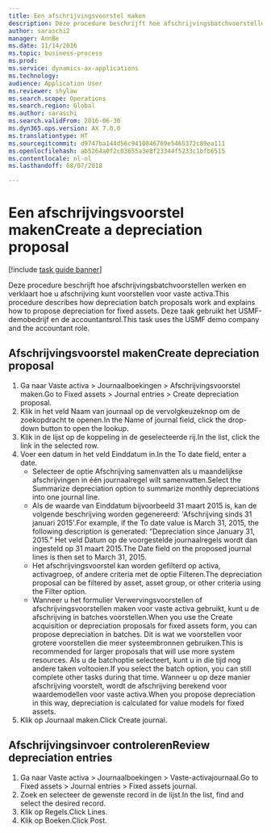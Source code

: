 ```yaml
--- 
title: Een afschrijvingsvoorstel maken
description: Deze procedure beschrijft hoe afschrijvingsbatchvoorstellen werken en verklaart hoe u afschrijving kunt voorstellen voor vaste activa.
author: saraschi2
manager: AnnBe
ms.date: 11/14/2016
ms.topic: business-process
ms.prod: 
ms.service: dynamics-ax-applications
ms.technology: 
audience: Application User
ms.reviewer: shylaw
ms.search.scope: Operations
ms.search.region: Global
ms.author: saraschi
ms.search.validFrom: 2016-06-30
ms.dyn365.ops.version: AX 7.0.0
ms.translationtype: HT
ms.sourcegitcommit: d9747ba144d56c9410846769e5465372c89ea111
ms.openlocfilehash: ab5264a0f2c03655a3e8f23344f5233c1bfb6515
ms.contentlocale: nl-nl
ms.lasthandoff: 08/07/2018

---
```

# <a name="create-a-depreciation-proposal"></a><span data-ttu-id="56738-103">Een afschrijvingsvoorstel maken</span><span class="sxs-lookup"><span data-stu-id="56738-103">Create a depreciation proposal</span></span>

[!include [task guide banner](../../includes/task-guide-banner.md)]

<span data-ttu-id="56738-104">Deze procedure beschrijft hoe afschrijvingsbatchvoorstellen werken en verklaart hoe u afschrijving kunt voorstellen voor vaste activa.</span><span class="sxs-lookup"><span data-stu-id="56738-104">This procedure describes how depreciation batch proposals work and explains how to propose depreciation for fixed assets.</span></span> <span data-ttu-id="56738-105">Deze taak gebruikt het USMF-demobedrijf en de accountantsrol.</span><span class="sxs-lookup"><span data-stu-id="56738-105">This task uses the USMF demo company and the accountant role.</span></span>


## <a name="create-depreciation-proposal"></a><span data-ttu-id="56738-106">Afschrijvingsvoorstel maken</span><span class="sxs-lookup"><span data-stu-id="56738-106">Create depreciation proposal</span></span>
1. <span data-ttu-id="56738-107">Ga naar Vaste activa > Journaalboekingen > Afschrijvingsvoorstel maken.</span><span class="sxs-lookup"><span data-stu-id="56738-107">Go to Fixed assets > Journal entries > Create depreciation proposal.</span></span>
2. <span data-ttu-id="56738-108">Klik in het veld Naam van journaal op de vervolgkeuzeknop om de zoekopdracht te openen.</span><span class="sxs-lookup"><span data-stu-id="56738-108">In the Name of journal field, click the drop-down button to open the lookup.</span></span>
3. <span data-ttu-id="56738-109">Klik in de lijst op de koppeling in de geselecteerde rij.</span><span class="sxs-lookup"><span data-stu-id="56738-109">In the list, click the link in the selected row.</span></span>
4. <span data-ttu-id="56738-110">Voer een datum in het veld Einddatum in.</span><span class="sxs-lookup"><span data-stu-id="56738-110">In the To date field, enter a date.</span></span>
    * <span data-ttu-id="56738-111">Selecteer de optie Afschrijving samenvatten als u maandelijkse afschrijvingen in één journaalregel wilt samenvatten.</span><span class="sxs-lookup"><span data-stu-id="56738-111">Select the Summarize depreciation option to summarize monthly depreciations into one journal line.</span></span>  
    * <span data-ttu-id="56738-112">Als de waarde van Einddatum bijvoorbeeld 31 maart 2015 is, kan de volgende beschrijving worden gegenereerd: 'Afschrijving sinds 31 januari 2015'.</span><span class="sxs-lookup"><span data-stu-id="56738-112">For example, if the To date value is March 31, 2015, the following description is generated: “Depreciation since January 31, 2015.”</span></span> <span data-ttu-id="56738-113">Het veld Datum op de voorgestelde journaalregels wordt dan ingesteld op 31 maart 2015.</span><span class="sxs-lookup"><span data-stu-id="56738-113">The Date field on the proposed journal lines is then set to March 31, 2015.</span></span>  
    * <span data-ttu-id="56738-114">Het afschrijvingsvoorstel kan worden gefilterd op activa, activagroep, of andere criteria met de optie Filteren.</span><span class="sxs-lookup"><span data-stu-id="56738-114">The depreciation proposal can be filtered by asset, asset group, or other criteria using the Filter option.</span></span>  
    * <span data-ttu-id="56738-115">Wanneer u het formulier Verwervingsvoorstellen of afschrijvingsvoorstellen maken voor vaste activa gebruikt, kunt u de afschrijving in batches voorstellen.</span><span class="sxs-lookup"><span data-stu-id="56738-115">When you use the Create acquisition or depreciation proposals for fixed assets form, you can propose depreciation in batches.</span></span> <span data-ttu-id="56738-116">Dit is wat we voorstellen voor grotere voorstellen die meer systeembronnen gebruiken.</span><span class="sxs-lookup"><span data-stu-id="56738-116">This is recommended for larger proposals that will use more system resources.</span></span> <span data-ttu-id="56738-117">Als u de batchoptie selecteert, kunt u in die tijd nog andere taken voltooien.</span><span class="sxs-lookup"><span data-stu-id="56738-117">If you select the batch option, you can still complete other tasks during that time.</span></span> <span data-ttu-id="56738-118">Wanneer u op deze manier afschrijving voorstelt, wordt de afschrijving berekend voor waardemodellen voor vaste activa.</span><span class="sxs-lookup"><span data-stu-id="56738-118">When you propose depreciation in this way, depreciation is calculated for value models for fixed assets.</span></span>  
5. <span data-ttu-id="56738-119">Klik op Journaal maken.</span><span class="sxs-lookup"><span data-stu-id="56738-119">Click Create journal.</span></span>

## <a name="review-depreciation-entries"></a><span data-ttu-id="56738-120">Afschrijvingsinvoer controleren</span><span class="sxs-lookup"><span data-stu-id="56738-120">Review depreciation entries</span></span>
1. <span data-ttu-id="56738-121">Ga naar Vaste activa > Journaalboekingen > Vaste-activajournaal.</span><span class="sxs-lookup"><span data-stu-id="56738-121">Go to Fixed assets > Journal entries > Fixed assets journal.</span></span>
2. <span data-ttu-id="56738-122">Zoek en selecteer de gewenste record in de lijst.</span><span class="sxs-lookup"><span data-stu-id="56738-122">In the list, find and select the desired record.</span></span>
3. <span data-ttu-id="56738-123">Klik op Regels.</span><span class="sxs-lookup"><span data-stu-id="56738-123">Click Lines.</span></span>
4. <span data-ttu-id="56738-124">Klik op Boeken.</span><span class="sxs-lookup"><span data-stu-id="56738-124">Click Post.</span></span>


